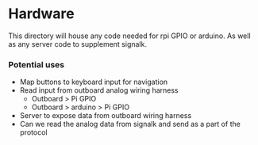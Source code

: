 # Hardware

This directory will house any code needed for rpi GPIO or arduino. As well as any server code to supplement signalk.

### Potential uses
- Map buttons to keyboard input for navigation
- Read input from outboard analog wiring harness
  - Outboard > Pi GPIO 
  - Outboard > arduino > Pi GPIO
- Server to expose data from outboard wiring harness
- Can we read the analog data from signalk and send as a part of the protocol
